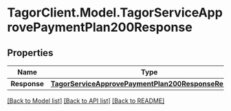 # TagorClient.Model.TagorServiceApprovePaymentPlan200Response

## Properties

Name | Type | Description | Notes
------------ | ------------- | ------------- | -------------
**Response** | [**TagorServiceApprovePaymentPlan200ResponseResponse**](TagorServiceApprovePaymentPlan200ResponseResponse.md) |  | [optional] 

[[Back to Model list]](../README.md#documentation-for-models) [[Back to API list]](../README.md#documentation-for-api-endpoints) [[Back to README]](../README.md)


